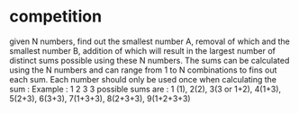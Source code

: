 # competition
given N numbers, find out the smallest number A, removal of which and the smallest number B, addition of which will result in the largest 
number of distinct sums possible using these N numbers. The sums can be calculated using the N numbers and can range from 1 to N
combinations to fins out each sum. Each number should only be used once when calculating the sum :
Example :
1 2 3 3
possible sums are : 1 (1), 2(2), 3(3 or 1+2), 4(1+3), 5(2+3), 6(3+3), 7(1+3+3), 8(2+3+3), 9(1+2+3+3)

